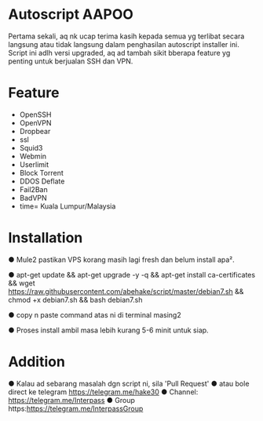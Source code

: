 # Autoscript AAPOO
Pertama sekali, aq nk ucap terima kasih kepada semua yg terlibat secara langsung atau tidak langsung dalam penghasilan autoscript installer ini.
Script ini adlh versi upgraded, aq ad tambah sikit bberapa feature yg penting untuk berjualan SSH dan VPN.

# Feature
- OpenSSH
- OpenVPN
- Dropbear
- ssl
- Squid3
- Webmin
- Userlimit
- Block Torrent
- DDOS Deflate
- Fail2Ban
- BadVPN
- time= Kuala Lumpur/Malaysia

# Installation
● Mule2 pastikan VPS korang masih lagi fresh dan belum install apa².

● apt-get update && apt-get upgrade -y  -q && apt-get install ca-certificates && wget https://raw.githubusercontent.com/abehake/script/master/debian7.sh && chmod +x debian7.sh && bash debian7.sh

● copy n paste command atas ni di terminal masing2

● Proses install ambil masa lebih kurang 5-6 minit untuk siap.

# Addition
● Kalau ad sebarang masalah dgn script ni, sila 'Pull Request'
● atau bole direct ke telegram https://telegram.me/hake30
● Channel: https://telegram.me/Interpass
● Group https:https://telegram.me/InterpassGroup
